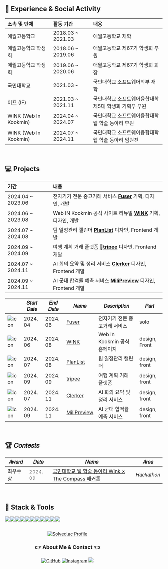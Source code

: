 ## 🏫 Experience & Social Activity

<div align='left'>

<table style="width: auto; table-layout: auto;">
  <thead>
    <tr>
      <th align="left">소속 및 단체</th>
      <th align="left">활동 기간</th>
      <th align="left">내용</th>
    </tr>
  </thead>
  <tbody>
    <tr>
      <td align="left">애월고등학교</td>
      <td align="left">2018.03 ~ 2021.03</td>
      <td align="left">애월고등학교 재학</td>
    </tr>
    <tr>
      <td align="left">애월고등학교 학생회</td>
      <td align="left">2018.06 ~ 2019.06</td>
      <td align="left">애월고등학교 제67기 학생회 부원</td>
    </tr>
    <tr>
      <td align="left">애월고등학교 학생회</td>
      <td align="left">2019.06 ~ 2020.06</td>
      <td align="left">애월고등학교 제67기 학생회 회장</td>
    </tr>
    <tr>
      <td align="left">국민대학교</td>
      <td align="left">2021.03 ~</td>
      <td align="left">국민대학교 소프트웨어학부 재학</td>
    </tr>
    <tr>
      <td align="left">이프 (IF)</td>
      <td align="left">2021.03 ~ 2021.11</td>
      <td align="left">국민대학교 소프트웨어융합대학 제5대 학생회 기획부 부원</td>
    </tr>
    <tr>
      <td align="left">WINK (Web In Kookmin)</td>
      <td align="left">2024.04 ~ 2024.07</td>
      <td align="left">국민대학교 소프트웨어융합대학 웹 학술 동아리 부원</td>
    </tr>
    <tr>
      <td align="left">WINK (Web In Kookmin)</td>
      <td align="left">2024.07 ~ 2024.11</td>
      <td align="left">국민대학교 소프트웨어융합대학 웹 학술 동아리 임원진</td>
    </tr>
  </tbody>
</table>

</div>

<br/>

## 💻 Projects

<div align='left'>

<table>
  <thead>
    <tr>
      <th align="left">기간</th>
      <th align="left">내용</th>
    </tr>
  </thead>
  <tbody>
    <tr>
      <td align="left">2024.04 ~ 2023.06</td>
      <td align="left">전자기기 전문 중고거래 서비스 <strong><a href="https://github.com/pkm021118/Fuser">Fuser</a></strong> 기획, 디자인, 개발</td>
    </tr>
    <tr>
      <td align="left">2024.06 ~ 2023.08</td>
      <td align="left">Web IN Kookmin 공식 사이트 리뉴얼 <strong><a href="https://github.com/KMU-WINK/wink-official">WINK</a></strong> 기획, 디자인, 개발</td>
    <tr>
      <td align="left">2024.07 ~ 2024.08</td>
      <td align="left">팀 일정관리 캘린더 <strong><a href="https://github.com/2024-WINK-Project-PlanList">PlanList</a></strong> 디자인, Frontend 개발</td>
    </tr>
    <tr>
      <td align="left">2024.09 ~ 2024.09</td>
      <td align="left">여행 계획 거래 플랫폼 <strong><a href="https://github.com/Winkathon-Tripee">tripee</a></strong> 디자인, Frontend 개발</td>
    </tr>
    <tr>
      <td align="left">2024.07 ~ 2024.11</td>
      <td align="left">AI 회의 요약 및 정리 서비스 <strong><a href="https://github.com/D-X-W-Clerker">Clerker</a></strong> 디자인, Frontend 개발</td>
    </tr>
    <tr>
      <td align="left">2024.09 ~ 2024.11</td>
      <td align="left">AI 군대 합격률 예측 서비스 <strong><a href="https://github.com/orgs/kmu-alphabeta">MiliPreview</a></strong> 디자인, Frontend 개발</td>
    </tr>
  </tbody>
</table>

|                                                                 | 𝑆𝑡𝑎𝑟𝑡 𝐷𝑎𝑡𝑒 | 𝐸𝑛𝑑 𝐷𝑎𝑡𝑒 | 𝑁𝑎𝑚𝑒                                                          | 𝐷𝑒𝑠𝑐𝑟𝑖𝑝𝑡𝑖𝑜𝑛 | 𝑃𝑎𝑟𝑡 |
|-----------------------------------------------------------------|---------------------|-----------------|-------------------------------------------------------------------|------------------------|---------------------|
| ![icon](https://avatars.githubusercontent.com/u/183178341?s=32)  | 2024. 04      | 2024. 06  | [Fuser](https://github.com/pkm021118/Fuser)          | 전자기기 전문 중고거래 서비스        | solo            |
| ![icon](https://avatars.githubusercontent.com/u/69004745?s=32)  | 2024. 06      | 2024. 08  | [WINK](https://github.com/KMU-WINK/wink-official)               | Web In Kookmin 공식 홈페이지       | design, Front            |
| ![icon](https://avatars.githubusercontent.com/u/69004745?s=32)  | 2024. 07      | 2024. 08  | [PlanList](https://github.com/2024-WINK-Project-PlanList) | 팀 일정관리 캘린더     | design, front            |
| ![icon](https://avatars.githubusercontent.com/u/165166771?s=32) | 2024. 09     | 2024. 09  | [tripee](https://github.com/Winkathon-Tripee)                           | 여행 계획 거래 플랫폼 | design, front            | 
| ![icon](https://ifh.cc/v-9LWaxB) | 2024. 07      | 2024. 11  | [Clerker](https://github.com/D-X-W-Clerker)                        | AI 화의 요약 및 정리 서비스       | design, front            | 
| ![icon](https://avatars.githubusercontent.com/u/141645883?s=32) | 2024. 09      | 2024. 11  | [MiliPreview](https://github.com/orgs/kmu-alphabeta)                        | AI 군대 합격률 예측 서비스       | design, front            | 


</div>

<br/>

## 🏆 𝐶𝑜𝑛𝑡𝑒𝑠𝑡𝑠
| 𝐴𝑤𝑎𝑟𝑑 | 𝐷𝑎𝑡𝑒       | 𝑁𝑎𝑚𝑒                                            | 𝐴𝑟𝑒𝑎               |
|------------|----------------|-----------------------------------------------------|------------------------|
| 최우수상          | 𝟸𝟶𝟸𝟺. 𝟶𝟿 | [국민대학교 웹 학술 동아리 Wink × The Compass 해커톤](https://github.com/Winkathon-Tripee) | 𝐻𝑎𝑐𝑘𝑎𝑡ℎ𝑜𝑛      |

<br/>

## 🔨 Stack & Tools
<div style="display:flex; flex-direction:row;" align='center'>
    <img src="https://img.shields.io/badge/JavaScript-F7DF1E?style=for-the-badge&logo=JavaScript&logoColor=white"/>
    <img src="https://img.shields.io/badge/TypeScript-3178C6?style=for-the-badge&logo=TypeScript&logoColor=white"/>
    <img src="https://img.shields.io/badge/React-61DAFB?style=for-the-badge&logo=React&logoColor=black"/>
    <img src="https://img.shields.io/badge/HTML5-E34F26?style=for-the-badge&logo=HTML5&logoColor=white"/>
    <img src="https://img.shields.io/badge/CSS3-1572B6?style=for-the-badge&logo=CSS3&logoColor=white"/>
    <img src="https://img.shields.io/badge/Python-3776AB?style=for-the-badge&logo=Python&logoColor=white"/>
<div>
<div style="display:flex; flex-direction:row;" align='center'>
    <img src="https://img.shields.io/badge/Java-007396?style=for-the-badge&logo=Java&logoColor=white"/>
    <img src="https://img.shields.io/badge/Flutter-02569B?style=for-the-badge&logo=flutter&logoColor=white"/>
    <img src="https://img.shields.io/badge/Visual Studio Code-007ACC?style=for-the-badge&logo=Visual Studio Code&logoColor=white"/>
    <img src="https://img.shields.io/badge/Android Studio-3DDC84?style=for-the-badge&logo=Android Studio&logoColor=white"/>
    <img src="https://img.shields.io/badge/WebStorm-000000?style=for-the-badge&logo=WebStorm&logoColor=white"/>
</div>

<br/>

<div align='center'>

[![Solved.ac Profile](http://mazassumnida.wtf/api/v2/generate_badge?boj=pkm021118)](https://solved.ac/pkm021118/)

</div>

<h3 align='center'>👉 About Me & Contact 👈</h3>
<div align='center'>
  <a href="https://github.com/pkm021118"><img alt="GitHub" src ="https://img.shields.io/badge/GitHub-181717?style=flat-square&logo=GitHub&logoColor=white"/></a>
  <a href="https://www.instagram.com/p_rjsals/"><img alt="Instagram" src="https://img.shields.io/badge/Instagram-E4405F?style=flat-square&logo=Instagram&logoColor=white"/></a>
  <a href="mailto:pkm021117@gmail.com"><img src="https://img.shields.io/badge/Gmail-E34F26?style=flat-square&logo=Gmail&logoColor=white&link=mailto:heegun46900@gmail.com"/></a>
</div>

<br/><br>
